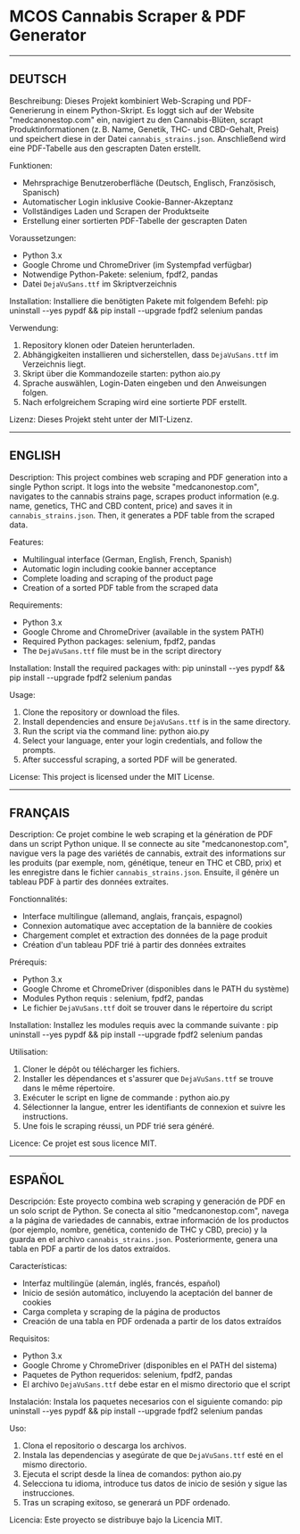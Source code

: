 MCOS Cannabis Scraper & PDF Generator
======================================

--------------------------------------------------
DEUTSCH
--------------------------------------------------
Beschreibung:
Dieses Projekt kombiniert Web-Scraping und PDF-Generierung in einem Python-Skript. Es loggt sich auf der Website "medcanonestop.com" ein, navigiert zu den Cannabis-Blüten, scrapt Produktinformationen (z. B. Name, Genetik, THC- und CBD-Gehalt, Preis) und speichert diese in der Datei `cannabis_strains.json`. Anschließend wird eine PDF-Tabelle aus den gescrapten Daten erstellt.

Funktionen:
- Mehrsprachige Benutzeroberfläche (Deutsch, Englisch, Französisch, Spanisch)
- Automatischer Login inklusive Cookie-Banner-Akzeptanz
- Vollständiges Laden und Scrapen der Produktseite
- Erstellung einer sortierten PDF-Tabelle der gescrapten Daten

Voraussetzungen:
- Python 3.x
- Google Chrome und ChromeDriver (im Systempfad verfügbar)
- Notwendige Python-Pakete: selenium, fpdf2, pandas
- Datei `DejaVuSans.ttf` im Skriptverzeichnis

Installation:
Installiere die benötigten Pakete mit folgendem Befehl:
    pip uninstall --yes pypdf && pip install --upgrade fpdf2 selenium pandas

Verwendung:
1. Repository klonen oder Dateien herunterladen.
2. Abhängigkeiten installieren und sicherstellen, dass `DejaVuSans.ttf` im Verzeichnis liegt.
3. Skript über die Kommandozeile starten:
       python aio.py
4. Sprache auswählen, Login-Daten eingeben und den Anweisungen folgen.
5. Nach erfolgreichem Scraping wird eine sortierte PDF erstellt.

Lizenz:
Dieses Projekt steht unter der MIT-Lizenz.

--------------------------------------------------
ENGLISH
--------------------------------------------------
Description:
This project combines web scraping and PDF generation into a single Python script. It logs into the website "medcanonestop.com", navigates to the cannabis strains page, scrapes product information (e.g. name, genetics, THC and CBD content, price) and saves it in `cannabis_strains.json`. Then, it generates a PDF table from the scraped data.

Features:
- Multilingual interface (German, English, French, Spanish)
- Automatic login including cookie banner acceptance
- Complete loading and scraping of the product page
- Creation of a sorted PDF table from the scraped data

Requirements:
- Python 3.x
- Google Chrome and ChromeDriver (available in the system PATH)
- Required Python packages: selenium, fpdf2, pandas
- The `DejaVuSans.ttf` file must be in the script directory

Installation:
Install the required packages with:
    pip uninstall --yes pypdf && pip install --upgrade fpdf2 selenium pandas

Usage:
1. Clone the repository or download the files.
2. Install dependencies and ensure `DejaVuSans.ttf` is in the same directory.
3. Run the script via the command line:
       python aio.py
4. Select your language, enter your login credentials, and follow the prompts.
5. After successful scraping, a sorted PDF will be generated.

License:
This project is licensed under the MIT License.

--------------------------------------------------
FRANÇAIS
--------------------------------------------------
Description:
Ce projet combine le web scraping et la génération de PDF dans un script Python unique. Il se connecte au site "medcanonestop.com", navigue vers la page des variétés de cannabis, extrait des informations sur les produits (par exemple, nom, génétique, teneur en THC et CBD, prix) et les enregistre dans le fichier `cannabis_strains.json`. Ensuite, il génère un tableau PDF à partir des données extraites.

Fonctionnalités:
- Interface multilingue (allemand, anglais, français, espagnol)
- Connexion automatique avec acceptation de la bannière de cookies
- Chargement complet et extraction des données de la page produit
- Création d'un tableau PDF trié à partir des données extraites

Prérequis:
- Python 3.x
- Google Chrome et ChromeDriver (disponibles dans le PATH du système)
- Modules Python requis : selenium, fpdf2, pandas
- Le fichier `DejaVuSans.ttf` doit se trouver dans le répertoire du script

Installation:
Installez les modules requis avec la commande suivante :
    pip uninstall --yes pypdf && pip install --upgrade fpdf2 selenium pandas

Utilisation:
1. Cloner le dépôt ou télécharger les fichiers.
2. Installer les dépendances et s'assurer que `DejaVuSans.ttf` se trouve dans le même répertoire.
3. Exécuter le script en ligne de commande :
       python aio.py
4. Sélectionner la langue, entrer les identifiants de connexion et suivre les instructions.
5. Une fois le scraping réussi, un PDF trié sera généré.

Licence:
Ce projet est sous licence MIT.

--------------------------------------------------
ESPAÑOL
--------------------------------------------------
Descripción:
Este proyecto combina web scraping y generación de PDF en un solo script de Python. Se conecta al sitio "medcanonestop.com", navega a la página de variedades de cannabis, extrae información de los productos (por ejemplo, nombre, genética, contenido de THC y CBD, precio) y la guarda en el archivo `cannabis_strains.json`. Posteriormente, genera una tabla en PDF a partir de los datos extraídos.

Características:
- Interfaz multilingüe (alemán, inglés, francés, español)
- Inicio de sesión automático, incluyendo la aceptación del banner de cookies
- Carga completa y scraping de la página de productos
- Creación de una tabla en PDF ordenada a partir de los datos extraídos

Requisitos:
- Python 3.x
- Google Chrome y ChromeDriver (disponibles en el PATH del sistema)
- Paquetes de Python requeridos: selenium, fpdf2, pandas
- El archivo `DejaVuSans.ttf` debe estar en el mismo directorio que el script

Instalación:
Instala los paquetes necesarios con el siguiente comando:
    pip uninstall --yes pypdf && pip install --upgrade fpdf2 selenium pandas

Uso:
1. Clona el repositorio o descarga los archivos.
2. Instala las dependencias y asegúrate de que `DejaVuSans.ttf` esté en el mismo directorio.
3. Ejecuta el script desde la línea de comandos:
       python aio.py
4. Selecciona tu idioma, introduce tus datos de inicio de sesión y sigue las instrucciones.
5. Tras un scraping exitoso, se generará un PDF ordenado.

Licencia:
Este proyecto se distribuye bajo la Licencia MIT.
